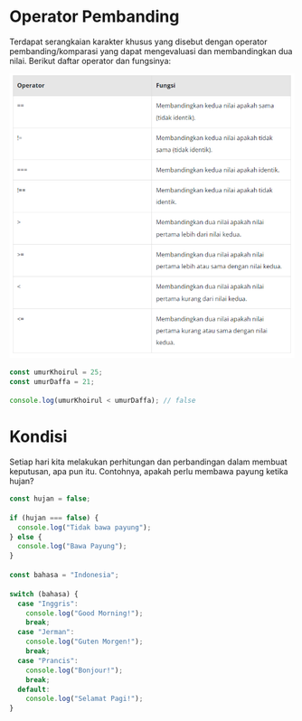# Operator Pembanding

Terdapat serangkaian karakter khusus yang disebut dengan operator pembanding/komparasi yang dapat mengevaluasi dan membandingkan dua nilai. Berikut daftar operator dan fungsinya:

![Alt text](image.png)

```js
const umurKhoirul = 25;
const umurDaffa = 21;

console.log(umurKhoirul < umurDaffa); // false
```

# Kondisi

Setiap hari kita melakukan perhitungan dan perbandingan dalam membuat keputusan, apa pun itu. Contohnya, apakah perlu membawa payung ketika hujan?

```js
const hujan = false;

if (hujan === false) {
  console.log("Tidak bawa payung");
} else {
  console.log("Bawa Payung");
}

const bahasa = "Indonesia";

switch (bahasa) {
  case "Inggris":
    console.log("Good Morning!");
    break;
  case "Jerman":
    console.log("Guten Morgen!");
    break;
  case "Prancis":
    console.log("Bonjour!");
    break;
  default:
    console.log("Selamat Pagi!");
}
```
